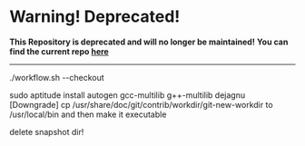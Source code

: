 # Warning! Deprecated!
**This Repository is deprecated and will no longer be maintained!**
**You can find the current repo [here](https://github.com/WAGO/gcc-toolchain)**

---

./workflow.sh --checkout

sudo aptitude install autogen gcc-multilib g++-multilib dejagnu [Downgrade]
cp /usr/share/doc/git/contrib/workdir/git-new-workdir to /usr/local/bin and then make it executable

delete snapshot dir!
